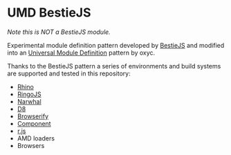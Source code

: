 UMD BestieJS
============

_Note this is NOT a BestieJS module._

Experimental module definition pattern developed by [BestieJS](https://github.com/bestiejs)
and modified into an [Universal Module Definition](https://github.com/umdjs/umd) pattern by oxyc.

Thanks to the BestieJS pattern a series of environments and build systems are
supported and tested in this repository:

- [Rhino](https://developer.mozilla.org/en-US/docs/Rhino)
- [RingoJS](http://ringojs.org)
- [Narwhal](https://github.com/280north/narwhal)
- [D8](http://code.google.com/p/v8/)
- [Browserify](http://browserify.org/)
- [Component](http://component.io/)
- [r.js](http://requirejs.org/docs/optimization.html)
- AMD loaders
- Browsers
